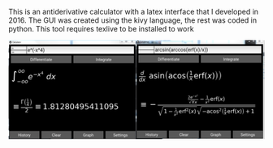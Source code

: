 This is an antiderivative calculator with a latex interface that I developed in 2016. The GUI was created using the kivy language,
the rest was coded in python. This tool requires texlive to be installed to work

![Screenshot](ex.png)
